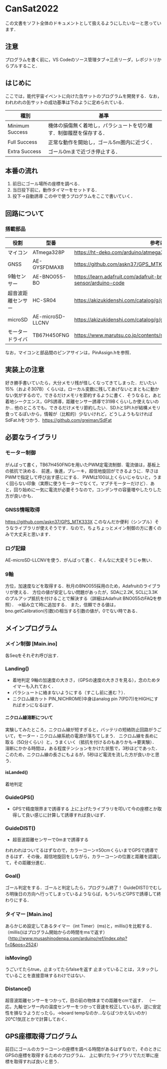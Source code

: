 # CanSat2022

この文書をソフト全体のドキュメントとして扱えるようにしたいなーと思っています．

## 注意
プログラムを書く前に，VS Codeのソース管理タブ→三点リーダ，レポジトリからプルすること．

## はじめに

ここでは，能代宇宙イベントに向けた缶サットのプログラムを開発する．なお，われわれの缶サットの成功基準は下のように定められている．

| 種別 | 基準 |
| ---- | ---- |
| Minimum Success | 機体の損傷無く着地し，パラシュートを切り離す．制御履歴を保存する． |
| Full Success | 正常な動作を開始し，ゴール5m圏内に近づく． |
| Extra Success | ゴール0mまで近づき停止する． |

## 本番の流れ

1. 前日にゴール場所の座標を調べる．
1. 当日投下前に，動作タイマーをセットする．
1. 投下→自動誘導
この中で使うプログラムをここで書いていく．

## 回路について

### 搭載部品

| 役割 | 型番 | 参考になるサイト |
| --- | --- | --- |
| マイコン | ATmega328P | <https://ht-deko.com/arduino/atmega328p.html> |
| GNSS | AE-GYSFDMAXB | <https://github.com/askn37/GPS_MTK333X> |
| 9軸センサー | AE-BNO055-BO | <https://learn.adafruit.com/adafruit-bno055-absolute-orientation-sensor/arduino-code> |
| 超音波距離センサー | HC-SR04 | <https://akizukidenshi.com/catalog/g/gM-11009/> |
| microSD | AE-microSD-LLCNV | <https://akizukidenshi.com/catalog/g/gK-14015/> |
| モータードライバ | TB67H450FNG | <https://www.marutsu.co.jp/contents/shop/marutsu/datasheet/TB67H450FNG.pdf> |

なお，マイコンと部品間のピンアサインは，PinAssign.hを参照．

## 実装上の注意

好き勝手書いていたら，大分メモリ残が怪しくなってきてしまった．だいたい15%（およそ307B）くらいは，ローカル変数に残してあげないとまともに動かない気がするので，できるだけメモリを節約するように書く．そうなると，あと着地シークエンス，GPS誘導，距離センサー誘導で319Bくらいしか使えないのか…
他のところでも，できるだけメモリ節約したい．SD.hとSPI.hが結構メモリ食ってるぽいから，情報が（比較的）少ないけれど，どうしようもなければSdFat.hをつかう．<https://github.com/greiman/SdFat>

## 必要なライブラリ

### モーター制御

がんばって書く，TB67H450FNGを用いたPWM定電流制御．電流値は，基板上の抵抗で決める．
前進，後進，ブレーキ，超信地旋回ができるように．早さはPWMで指定して呼び出す感じにする．
PWMは100以上くらいじゃないと，うまく回らない印象（実際に使うモーターでなくて，マブチモーターだけど）．あと，回り始めに一気に電流が必要そうなので，コンデンサの容量増やしたりした方が良いかも．

### GNSS情報取得

<https://github.com/askn37/GPS_MTK333X>
このなんだか便利（シンプル）そうなライブラリが使えそうです．なので，ちょちょっとメイン制御の方に書くのみで大丈夫と思います．

### ログ記録

AE-microSD-LLCNVを使う．がんばって書く．そんなに大変そうじゃ無い．

### 9軸

方位，加速度などを取得する．秋月のBNO055採用のため，Adafruitのライブラリが使える．
方位の値が安定しない問題があったが，SDAに2.2K, SCLに3.3Kのプルアップ抵抗を付けることで解決する（詳細はAdafruit BNO055のFAQを参照）．
→組み立て時に追加する．
また，信頼できる値は，bno.getCalibration(引数)の相当する引数の値が，0でない時である．

## メインプログラム

### メイン制御 [Main.ino]

各Seqをそれぞれ呼び出す．

### Landing()

- 着地判定
9軸の加速度の大きさ，（GPSの速度の大きさを見る），念のためタイマーも入れておく．
- パラシュートに絡まないようにする（すこし前に進む？）．
- ニクロム線カット
PIN_NICHROME(中身はanalog pin 7(PD7))をHIGHにすればオンになるはず．

#### ニクロム線溶断について

実験してみたところ，ニクロム線が短すぎると，バッテリの短絡防止回路がうごいて，モーター・ニクロム線系統の電源が落ちてしまう．
ニクロム線を長めに取る（5Ω分くらい）と，うまくいく（抵抗を付けるのもありかも→要実験）．
溶断にかかる時間は，ある程度テンションをかけた状態で，3秒ほどであった．
このため，ニクロム線の長さにもよるが，5秒ほど電流を流した方が良いかと思う．

#### isLanded()

着地判定

### GuideGPS()

- GPSで精度限界まで誘導する
上に上げたライブラリを叩いて今の座標とか取得して良い感じに計算して誘導すれば良いはず．

### GuideDIST()

- 超音波距離センサーで0mまで誘導する

われわれはついてるはずなので，カラーコーン±50cmくらいまでGPSで誘導できるはず．その後，超信地旋回をしながら，カラーコーンの位置と距離を認識して，その距離分進む．

### Goal()

ゴール判定をする．ゴールと判定したら，プログラム終了！
GuideDIST()でむしろ明後日の方向へ行ってしまっているようならば，もういちどGPSで誘導して終わりにする．

### タイマー [Main.ino]

あらかじめ設定してあるタイマー（int Timer）(ms)と，millis()を比較する．
（millis()はプログラム開始からの時間をmsで返す）（<http://www.musashinodenpa.com/arduino/ref/index.php?f=0&pos=2524>）

### isMoving()

うごいてたらtrue，止まってたらfalseを返す
止まっていることは，スタックしていることを直接意味するわけではない．

### Distance()

超音波距離センサーをつかって，目の前の物体までの距離をcmで返す．
（一応，九軸センサー内の温度センサーをつかって音速を校正しているが，逆に安定性を損なうようだったら，→board tempなのか…ならばつかえないのか）20℃1気圧とかで計算しておく．

## GPS座標取得プログラム

前日にゴールのカラーコーンの座標を調べる時間があるはずなので，そのときにGPSの座標を取得するためのプログラム．
上に挙げたライブラリでただ単に座標を取得すれば良いと思う．
